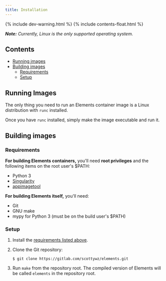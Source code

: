 ```yaml
---
title: Installation
---
```


{% include dev-warning.html %}
{% include contents-float.html %}

_**Note:**  Currently, Linux is the only supported operating system._

Contents
--------

* [Running images](#running)
* [Building images](#building)
    * [Requirements](#requirements)
    * [Setup](#setup)


Running Images
--------------

The only thing you need to run an Elements container image is a Linux
distribution with `runc` installed.

Once you have `runc` installed, simply make the image executable and
run it.


Building images
---------------

### Requirements

**For building Elements containers,** you'll need **root privileges** and
the following items on the root user's $PATH:

* Python 3
* [Singularity](https://www.sylabs.io/singularity/)
* [appimagetool](https://github.com/AppImage/AppImageKit/releases)


**For building Elements itself,** you'll need:

* Git
* GNU make
* mypy for Python 3 (must be on the build user's $PATH)


### Setup

1.  Install the [requirements listed above](#requirements).

2.  Clone the Git repository:

        $ git clone https://gitlab.com/scottywz/elements.git

3.  Run `make` from the repository root.  The compiled version of Elements
    will be called `elements` in the repository root.
